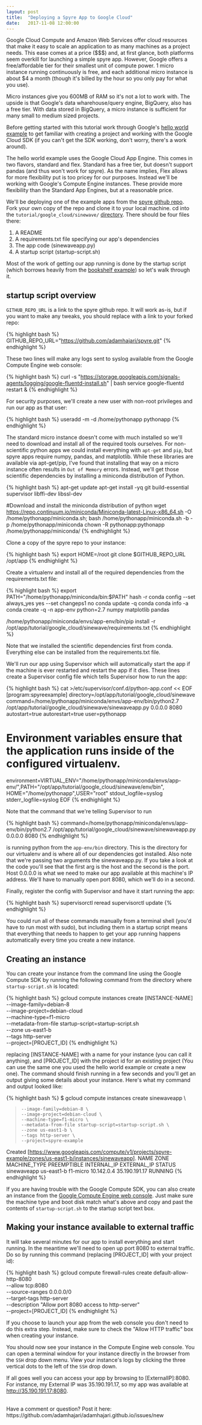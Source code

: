 ```yaml
---
layout: post
title:  "Deploying a Spyre App to Google Cloud"
date:   2017-11-08 12:00:00
---
```


Google Cloud Compute and Amazon Web Services offer cloud resources that make it easy to scale an application to as many machines as a project needs. This ease comes at a price ($$$) and, at first glance, both platforms seem overkill for launching a simple spyre app. However, Google offers a free/affordable tier for their smallest unit of compute power. 1 micro instance running continuously is free, and each additional micro instance is about $4 a month (though it's billed by the hour so you only pay for what you use).

Micro instances give you 600MB of RAM so it's not a lot to work with. The upside is that Google's data wharehouse/query engine, BigQuery, also has a free tier. With data stored in BigQuery, a micro instance is sufficient for many small to medium sized projects.

Before getting started with this tutorial work through Google's [hello world example](https://cloud.google.com/python/getting-started/hello-world#deploy_and_run_hello_world_on_app_engine) to get familiar with creating a project and working with the Google Cloud SDK (if you can't get the SDK working, don't worry, there's a work around). 

The hello world example uses the Google Cloud App Engine. This comes in two flavors, standard and flex. Standard has a free tier, but doesn't support pandas (and thus won't work for spyre). As the name implies, Flex allows for more flexibility put is too pricey for our purposes. Instead we'll be working with Google's Compute Engine instances. These provide more flexibility than the Standard App Engines, but at a reasonable price.

We'll be deploying one of the example apps from the [spyre github repo](https://github.com/adamhajari/spyre/). Fork your own copy of the repo and clone it to your local machine. cd into the `tutorial/google_cloud/sinewave/` [directory](https://github.com/adamhajari/spyre/tree/master/tutorial/google_cloud/sinewave). There should be four files there:

1. A README
2. A requirements.txt file specifying our app's dependencies
3. The app code (sinewaveapp.py)
4. A startup script (startup-script.sh)

Most of the work of getting our app running is done by the startup script (which borrows heavily from the [bookshelf example](https://cloud.google.com/python/tutorials/bookshelf-on-compute-engine)) so let's walk through it.

## startup script overview
`GITHUB_REPO_URL` is a link to the spyre github repo. It will work as-is, but if you want to make any tweaks, you should replace with a link to your forked repo:

{% highlight bash %}
GITHUB_REPO_URL="https://github.com/adamhajari/spyre.git"
{% endhighlight %}

These two lines will make any logs sent to syslog available from the Google Compute Engine web console:

{% highlight bash %}
curl -s "https://storage.googleapis.com/signals-agents/logging/google-fluentd-install.sh" | bash
service google-fluentd restart &
{% endhighlight %}

For security purposes, we'll create a new user with non-root privileges and run our app as that user:

{% highlight bash %}
useradd -m -d /home/pythonapp pythonapp
{% endhighlight %}

The standard micro instance doesn't come with much installed so we'll need to download and install all of the required tools ourselves. For non-scientific python apps we could install everything with `apt-get` and `pip`, but spyre apps require numpy, pandas, and matplotlib. While these libraries are available via apt-get/pip, I've found that installing that way on a micro instance often results in `Out of Memory` errors. Instead, we'll get those scientific dependencies by installing a miniconda distribution of Python.

{% highlight bash %}
apt-get update
apt-get install -yq git build-essential supervisor libffi-dev libssl-dev

#Download and install the miniconda distribution of python
wget https://repo.continuum.io/miniconda/Miniconda-latest-Linux-x86_64.sh -O /home/pythonapp/miniconda.sh;
bash /home/pythonapp/miniconda.sh -b -p /home/pythonapp/miniconda
chown -R pythonapp:pythonapp /home/pythonapp/miniconda/
{% endhighlight %}

Clone a copy of the spyre repo to your instance:

{% highlight bash %}
export HOME=/root
git clone $GITHUB_REPO_URL /opt/app
{% endhighlight %}

Create a virtualenv and install all of the required dependencies from the requirements.txt file:

{% highlight bash %}
export PATH="/home/pythonapp/miniconda/bin:$PATH"
hash -r
conda config --set always_yes yes --set changeps1 no
conda update -q conda
conda info -a
conda create -q -n app-env python=2.7 numpy matplotlib pandas

/home/pythonapp/miniconda/envs/app-env/bin/pip install -r /opt/app/tutorial/google_cloud/sinewave/requirements.txt
{% endhighlight %}

Note that we installed the scientific dependencies first from conda. Everything else can be installed from the requirements.txt file.

We'll run our app using Supervisor which will automatically start the app if the machine is ever restarted and restart the app if it dies. These lines create a Supervisor config file which tells Supervisor how to run the app:

{% highlight bash %}
cat >/etc/supervisor/conf.d/python-app.conf << EOF
[program:spyreexample]
directory=/opt/app/tutorial/google_cloud/sinewave
command=/home/pythonapp/miniconda/envs/app-env/bin/python2.7 /opt/app/tutorial/google_cloud/sinewave/sinewaveapp.py 0.0.0.0 8080
autostart=true
autorestart=true
user=pythonapp
# Environment variables ensure that the application runs inside of the configured virtualenv.
environment=VIRTUAL_ENV="/home/pythonapp/miniconda/envs/app-env/",PATH="/opt/app/tutorial/google_cloud/sinewave/env/bin",\
    HOME="/home/pythonapp",USER="root"
stdout_logfile=syslog
stderr_logfile=syslog
EOF
{% endhighlight %}

Note that the command that we're telling Supervisor to run

{% highlight bash %}
command=/home/pythonapp/miniconda/envs/app-env/bin/python2.7 /opt/app/tutorial/google_cloud/sinewave/sinewaveapp.py 0.0.0.0 8080
{% endhighlight %}

is running python from the `app-env/bin` directory. This is the directory for our virtualenv and is where all of our dependencies got installed. Also note that we're passing two arguments the sinewaveapp.py. If you take a look at the code you'll see that the first arg is the host and the second is the port. Host 0.0.0.0 is what we need to make our app available at this machine's IP address. We'll have to manually open port 8080, which we'll do in a second.

Finally, register the config with Supervisor and have it start running the app:


{% highlight bash %}
supervisorctl reread
supervisorctl update
{% endhighlight %}

You could run all of these commands manually from a terminal shell (you'd have to run most with sudo), but including them in a startup script means that everything that needs to happen to get your app running happens automatically every time you create a new instance.

## Creating an instance

You can create your instance from the command line using the Google Compute SDK by running the following command from the directory where `startup-script.sh` is located:

{% highlight bash %}
gcloud compute instances create [INSTANCE-NAME] \
    --image-family=debian-8 \
    --image-project=debian-cloud \
    --machine-type=f1-micro \
    --metadata-from-file startup-script=startup-script.sh \
    --zone us-east1-b \
    --tags http-server \
    --project=[PROJECT_ID]
{% endhighlight %}

replacing [INSTANCE-NAME] with a name for your instance (you can call it anything), and [PROJECT_ID] with the project id for an existing project (You can use the same one you used the hello world example or create a new one). The command should finish running in a few seconds and you'll get an output giving some details about your instance. Here's what my command and output looked like:

{% highlight bash %}
$ gcloud compute instances create sinewaveapp \
>     --image-family=debian-8 \
>     --image-project=debian-cloud \
>     --machine-type=f1-micro \
>     --metadata-from-file startup-script=startup-script.sh \
>     --zone us-east1-b \
>     --tags http-server \
>     --project=spyre-example
Created [https://www.googleapis.com/compute/v1/projects/spyre-example/zones/us-east1-b/instances/sinewaveapp].
NAME         ZONE        MACHINE_TYPE  PREEMPTIBLE  INTERNAL_IP  EXTERNAL_IP    STATUS
sinewaveapp  us-east1-b  f1-micro                   10.142.0.4   35.190.191.17  RUNNING
{% endhighlight %}

If you are having trouble with the Google Compute SDK, you can also create an instance from the [Google Compute Engine web console](https://console.cloud.google.com/compute/instancesAdd). Just make sure the machine type and boot disk match what's above and copy and past the contents of `startup-script.sh` to the startup script text box.

## Making your instance available to external traffic
It will take several minutes for our app to install everything and start running. In the meantime we'll need to open up port 8080 to external traffic. Do so by running this command (replacing [PROJECT_ID] with your project id):

{% highlight bash %}
gcloud compute firewall-rules create default-allow-http-8080 \
    --allow tcp:8080 \
    --source-ranges 0.0.0.0/0 \
    --target-tags http-server \
    --description "Allow port 8080 access to http-server" \
    --project=[PROJECT_ID]
{% endhighlight %}

If you choose to launch your app from the web console you don't need to do this extra step. Instead, make sure to check the "Allow HTTP traffic" box when creating your instance.


You should now see your instance in the Compute Engine web console. You can open a terminal window for your instance directly in the browser from the `SSH` drop down menu. View your instance's logs by clicking the three vertical dots to the left of the `SSH` drop down.

If all goes well you can access your app by browsing to [ExternalIP]:8080. For instance, my External IP was 35.190.191.17, so my app was available at http://35.190.191.17:8080.

<br>
Have a comment or question? Post it here: https://github.com/adamhajari/adamhajari.github.io/issues/new
<br><br>